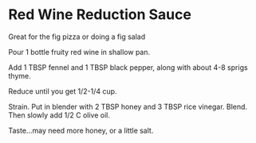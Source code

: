 # Red Wine Reduction Sauce

Great for the fig pizza or doing a fig salad

Pour 1 bottle fruity red wine in shallow pan.

Add 1 TBSP fennel and 1 TBSP black pepper, along with about 4-8 sprigs thyme.

Reduce until you get 1/2-1/4 cup.

Strain.  Put in blender with 2 TBSP honey and 3 TBSP rice vinegar.  Blend.  Then slowly add 1/2 C olive oil.

Taste...may need more honey, or a little salt.
